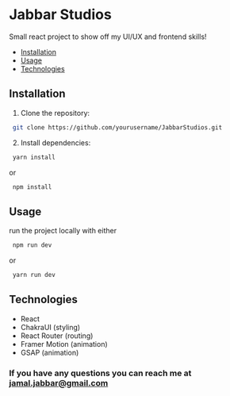# Jabbar Studios
Small react project to show off my UI/UX and frontend skills!

- [Installation](#installation)
- [Usage](#usage)
- [Technologies](#technologies)

## Installation
1. Clone the repository:
```bash
 git clone https://github.com/yourusername/JabbarStudios.git
```

2. Install dependencies:
```bash
 yarn install
```
or
```bash
 npm install
 ```

## Usage

run the project locally with either
```bash
 npm run dev
```
or
```bash
 yarn run dev
```

## Technologies

- React
- ChakraUI (styling)
- React Router (routing)
- Framer Motion (animation)
- GSAP (animation)

### If you have any questions you can reach me at jamal.jabbar@gmail.com
